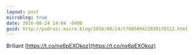 ```yaml
---
layout: post
microblog: true
date: 2016-08-24 14:04 -0400
guid: http://padraic.micro.blog/2016/08/24/t768509422830170112.html
---
```

Briliant [https://t.co/nx6pEXOkoz](https://t.co/nx6pEXOkoz)
